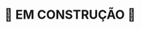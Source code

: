 # 🚧 EM CONSTRUÇÃO 🚧

<!-- ### ⚠️ Exercícios realizados durante o curso da
Trybe, todos os enunciado e códigos descritos nesse README são de total propriedade intelectual da Trybe podendo sofrer sansões jurídicas caso seja utilizado de forma indevida, classificadas como cópia intelectual e plagio.

### ⚠️ Todo o código contido nos arquivos desse
diretório foram desenvolvidos por mim utilizando o conhecimento adquirido durante o curso e executando os exercícios propostos
abaixo:

<hr>
<br>
<br> -->

<!-- TEXTO:
Enunciado dos exercícios -->